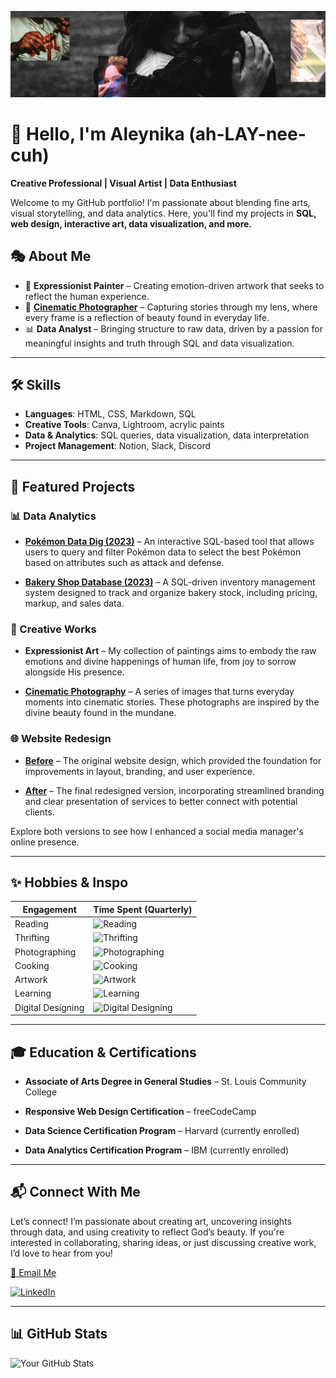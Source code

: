 ![Banner](./github-photog-banner.png)

# 🌱 Hello, I'm Aleynika (ah-LAY-nee-cuh)

**Creative Professional | Visual Artist | Data Enthusiast**

Welcome to my GitHub portfolio! I'm passionate about blending fine arts, visual storytelling, and data analytics. Here, you'll find my projects in **SQL, web design, interactive art, data visualization, and more.**

## 🎭 About Me
- 🎨 **Expressionist Painter** – Creating emotion-driven artwork that seeks to reflect the human experience.
- 📸 **[Cinematic Photographer](https://studiofremir.mypixieset.com/)** – Capturing stories through my lens, where every frame is a reflection of beauty found in everyday life.
- 📊 **Data Analyst** – Bringing structure to raw data, driven by a passion for meaningful insights and truth through SQL and data visualization.

---

## 🛠️ Skills
- **Languages**: HTML, CSS, Markdown, SQL  
- **Creative Tools**: Canva, Lightroom, acrylic paints  
- **Data & Analytics**: SQL queries, data visualization, data interpretation  
- **Project Management**: Notion, Slack, Discord

---

## 📌 Featured Projects

### 📊 Data Analytics
- **[Pokémon Data Dig (2023)](https://github.com/aleynika/SQL/blob/main/Pokemon%20Data%20Dig)** – An interactive SQL-based tool that allows users to query and filter Pokémon data to select the best Pokémon based on attributes such as attack and defense.

- **[Bakery Shop Database (2023)](https://github.com/aleynika/SQL/blob/main/Bakery%20Database%20and%20Stats)** – A SQL-driven inventory management system designed to track and organize bakery stock, including pricing, markup, and sales data.

### 🎨 Creative Works
- **Expressionist Art** – My collection of paintings aims to embody the raw emotions and divine happenings of human life, from joy to sorrow alongside His presence.

- **[Cinematic Photography](https://studiofremir.mypixieset.com/)** – A series of images that turns everyday moments into cinematic stories. These photographs are inspired by the divine beauty found in the mundane.

### 🌐 Website Redesign
- **[Before](https://www.canva.com/design/DAGbooNUl30/yG_y_QaOL60NWiZka15gpw/view?utm_content=DAGbooNUl30&utm_campaign=designshare&utm_medium=link2&utm_source=uniquelinks&utlId=hc2ed09114a)** – The original website design, which provided the foundation for improvements in layout, branding, and user experience.

- **[After](https://www.canva.com/design/DAGe7P-Ug7w/qzIOIMeTN8IEbLvmG5bSQA/edit)** – The final redesigned version, incorporating streamlined branding and clear presentation of services to better connect with potential clients.

Explore both versions to see how I enhanced a social media manager's online presence.

---

## ✨ Hobbies & Inspo

| Engagement            | Time Spent (Quarterly)              |
|----------------------|----------------------------|
| Reading              | ![Reading](https://progress-bar.xyz/15) |
| Thrifting            | ![Thrifting](https://progress-bar.xyz/3)   |
| Photographing        | ![Photographing](https://progress-bar.xyz/27) |
| Cooking              | ![Cooking](https://progress-bar.xyz/11) |
| Artwork              | ![Artwork](https://progress-bar.xyz/17) |
| Learning             | ![Learning](https://progress-bar.xyz/20) |
| Digital Designing     | ![Digital Designing](https://progress-bar.xyz/7) |

---

## 🎓 Education & Certifications
- **Associate of Arts Degree in General Studies** – St. Louis Community College
  
- **Responsive Web Design Certification** – freeCodeCamp  
- **Data Science Certification Program** – Harvard (currently enrolled)  
- **Data Analytics Certification Program** – IBM (currently enrolled)

---

## 📬 Connect With Me
Let’s connect! I’m passionate about creating art, uncovering insights through data, and using creativity to reflect God’s beauty. If you're interested in collaborating, sharing ideas, or just discussing creative work, I’d love to hear from you!

[📧 Email Me](mailto:aleyktaylor@gmail.com)

[![LinkedIn](https://img.shields.io/badge/LinkedIn-Aleynika-blue?style=flat-square&logo=linkedin)](https://www.linkedin.com/in/aleynika)  

---

## 📊 GitHub Stats
![Your GitHub Stats](https://github-readme-stats.vercel.app/api?username=aleynika&show_icons=true&theme=tokyonight)
